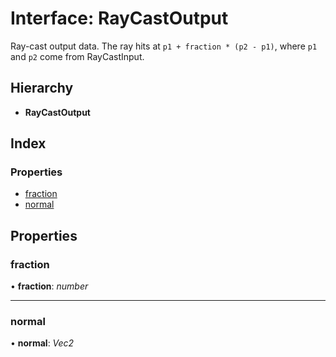 
# Interface: RayCastOutput

Ray-cast output data. The ray hits at `p1 + fraction * (p2 - p1)`,
where `p1` and `p2` come from RayCastInput.

## Hierarchy

* **RayCastOutput**

## Index

### Properties

* [fraction](/api/interfaces/raycastoutput#fraction)
* [normal](/api/interfaces/raycastoutput#normal)

## Properties

###  fraction

• **fraction**: *number*

___

###  normal

• **normal**: *Vec2*
